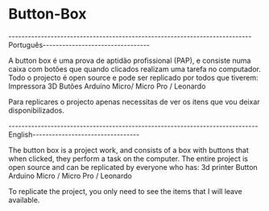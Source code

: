 # Button-Box
---------------------------------------------------------------------------Português---------------------------------

A button box é uma prova de aptidão profissional (PAP), e consiste numa caixa com botões que quando clicados realizam uma tarefa no computador.
Todo o projecto é open source e pode ser replicado por todos que tiverem:
Impressora 3D
Butões
Arduíno Micro/ Micro Pro / Leonardo


Para replicares o projecto apenas necessitas de ver os itens que vou deixar disponibilizados.

-----------------------------------------------------------------------------English---------------------------------

The button box is a project work, and consists of a box with buttons that when clicked, they perform a task on the computer.
The entire project is open source and can be replicated by everyone who has:
    3d printer
    Button
    Arduino Micro / Micro Pro / Leonardo


To replicate the project, you only need to see the items that I will leave available.
